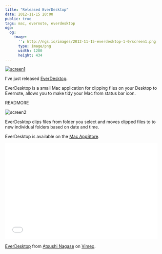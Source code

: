 ```yaml
---
title: "Released EverDesktop"
date: 2012-11-15 20:00
public: true
tags: mac, evernote, everdesktop
ogp:
  og:
    image:
      '': http://ngs.io/images/2012-11-15-everdesktop-1-0/screen1.png
      type: image/png
      width: 1280
      height: 434
---
```


[![screen1][screen1]](http://everdesktop.com/)

I've just released [EverDesktop](http://everdesktop.com/).

EverDesktop is a small Mac application for clipping files on your Desktop to Evernote, allows you to make tidy your Mac from status bar icon.

READMORE


![screen2]

EverDesktop clips files from folder you select and moves clipped files to to new individual folders based on date and time.

EverDesktop is available on the [Mac AppStore](http://s.liap.us/everdesktop).

<iframe src="//player.vimeo.com/video/52523627" width="500" height="313" frameborder="0" webkitallowfullscreen mozallowfullscreen allowfullscreen></iframe> <p><a href="http://vimeo.com/52523627">EverDesktop</a> from <a href="http://vimeo.com/atsnngs">Atsushi Nagase</a> on <a href="https://vimeo.com">Vimeo</a>.</p>

[screen1]: 2012-11-15-everdesktop-1-0/screen1.png "Screen1"
[screen2]: 2012-11-15-everdesktop-1-0/screen2.png "Screen2"
[evernote]: http://evernote.com/
[everdesktop]: http://everdesktop.com/
